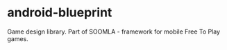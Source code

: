 android-blueprint
=================

Game design library. Part of SOOMLA - framework for mobile Free To Play games.
